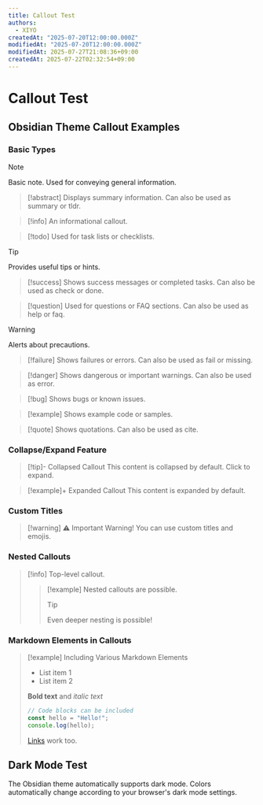 ```yaml
---
title: Callout Test
authors:
  - XIYO
createdAt: "2025-07-20T12:00:00.000Z"
modifiedAt: "2025-07-20T12:00:00.000Z"
modifiedAt: 2025-07-27T21:08:36+09:00
createdAt: 2025-07-22T02:32:54+09:00
---
```


# Callout Test

## Obsidian Theme Callout Examples

### Basic Types

> [!note]
> Basic note. Used for conveying general information.

> [!abstract]
> Displays summary information. Can also be used as summary or tldr.

> [!info]
> An informational callout.

> [!todo]
> Used for task lists or checklists.

> [!tip]
> Provides useful tips or hints.

> [!success]
> Shows success messages or completed tasks. Can also be used as check or done.

> [!question]
> Used for questions or FAQ sections. Can also be used as help or faq.

> [!warning]
> Alerts about precautions.

> [!failure]
> Shows failures or errors. Can also be used as fail or missing.

> [!danger]
> Shows dangerous or important warnings. Can also be used as error.

> [!bug]
> Shows bugs or known issues.

> [!example]
> Shows example code or samples.

> [!quote]
> Shows quotations. Can also be used as cite.

### Collapse/Expand Feature

> [!tip]- Collapsed Callout
> This content is collapsed by default. Click to expand.

> [!example]+ Expanded Callout
> This content is expanded by default.

### Custom Titles

> [!warning] ⚠️ Important Warning!
> You can use custom titles and emojis.

### Nested Callouts

> [!info]
> Top-level callout.
> > [!example]
> > Nested callouts are possible.
> > > [!tip]
> > > Even deeper nesting is possible!

### Markdown Elements in Callouts

> [!example] Including Various Markdown Elements
> - List item 1
> - List item 2
> 
> **Bold text** and *italic text*
> 
> ```javascript
> // Code blocks can be included
> const hello = "Hello!";
> console.log(hello);
> ```
> 
> [Links](https://xiyo.dev) work too.

## Dark Mode Test

The Obsidian theme automatically supports dark mode. Colors automatically change according to your browser's dark mode settings.
